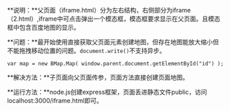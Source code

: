 **说明：**父页面（iframe.html）分为左右结构，右侧部分为iframe（2.html）,iframe中可点击弹出一个模态框，模态框要求显示在父页面。且模态框中包含百度地图的显示。

**问题：**最开始使用直接获取父页面元素创建地图，但存在地图能放大缩小但不能拖拽移动位置的问题。``document.write()``不支持异步。

``var map = new BMap.Map( window.parent.document.getElementById("id") ); ``

**解决方法：**子页面向父页面传参，页面方法直接创建页面地图。

**运行方法：**node.js创建express框架，页面丢进静态文件public，访问localhost:3000/iframe.html即可。